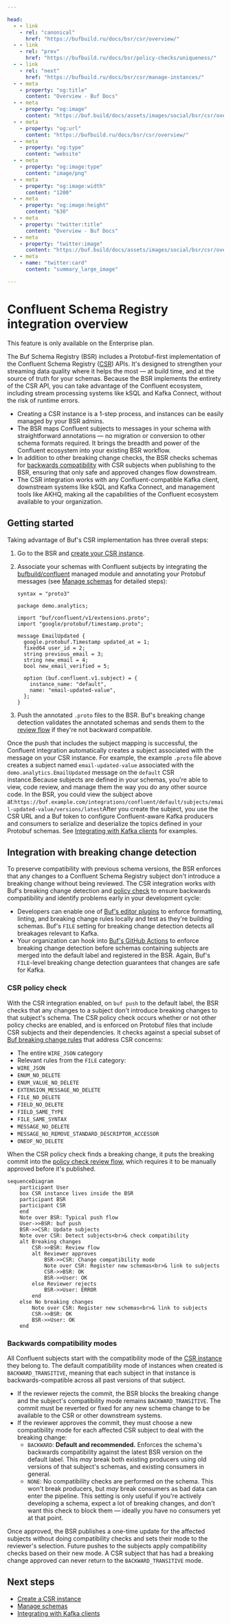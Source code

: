 ```yaml
---

head:
  - - link
    - rel: "canonical"
      href: "https://bufbuild.ru/docs/bsr/csr/overview/"
  - - link
    - rel: "prev"
      href: "https://bufbuild.ru/docs/bsr/policy-checks/uniqueness/"
  - - link
    - rel: "next"
      href: "https://bufbuild.ru/docs/bsr/csr/manage-instances/"
  - - meta
    - property: "og:title"
      content: "Overview - Buf Docs"
  - - meta
    - property: "og:image"
      content: "https://buf.build/docs/assets/images/social/bsr/csr/overview.png"
  - - meta
    - property: "og:url"
      content: "https://bufbuild.ru/docs/bsr/csr/overview/"
  - - meta
    - property: "og:type"
      content: "website"
  - - meta
    - property: "og:image:type"
      content: "image/png"
  - - meta
    - property: "og:image:width"
      content: "1200"
  - - meta
    - property: "og:image:height"
      content: "630"
  - - meta
    - property: "twitter:title"
      content: "Overview - Buf Docs"
  - - meta
    - property: "twitter:image"
      content: "https://buf.build/docs/assets/images/social/bsr/csr/overview.png"
  - - meta
    - name: "twitter:card"
      content: "summary_large_image"

---
```


# Confluent Schema Registry integration overview

This feature is only available on the Enterprise plan.

The Buf Schema Registry (BSR) includes a Protobuf-first implementation of the Confluent Schema Registry ([CSR](https://docs.confluent.io/platform/current/schema-registry/index.html)) APIs. It's designed to strengthen your streaming data quality where it helps the most — at build time, and at the source of truth for your schemas. Because the BSR implements the entirety of the CSR API, you can take advantage of the Confluent ecosystem, including stream processing systems like kSQL and Kafka Connect, without the risk of runtime errors.

- Creating a CSR instance is a 1-step process, and instances can be easily managed by your BSR admins.
- The BSR maps Confluent subjects to messages in your schema with straightforward annotations — no migration or conversion to other schema formats required. It brings the breadth and power of the Confluent ecosystem into your existing BSR workflow.
- In addition to other breaking change checks, the BSR checks schemas for [backwards compatibility](#compatibility) with CSR subjects when publishing to the BSR, ensuring that only safe and approved changes flow downstream.
- The CSR integration works with any Confluent-compatible Kafka client, downstream systems like kSQL and Kafka Connect, and management tools like AKHQ, making all the capabilities of the Confluent ecosystem available to your organization.

## Getting started

Taking advantage of Buf's CSR implementation has three overall steps:

1.  Go to the BSR and [create your CSR instance](../manage-instances/).
2.  Associate your schemas with Confluent subjects by integrating the [bufbuild/confluent](https://buf.build/bufbuild/confluent) managed module and annotating your Protobuf messages (see [Manage schemas](../manage-schemas/) for detailed steps):

    ```protobuf{5,15,16,17,18}
    syntax = "proto3"

    package demo.analytics;

    import "buf/confluent/v1/extensions.proto";
    import "google/protobuf/timestamp.proto";

    message EmailUpdated {
      google.protobuf.Timestamp updated_at = 1;
      fixed64 user_id = 2;
      string previous_email = 3;
      string new_email = 4;
      bool new_email_verified = 5;

      option (buf.confluent.v1.subject) = {
        instance_name: "default",
        name: "email-updated-value",
      };
    }
    ```

3.  Push the annotated `.proto` files to the BSR. Buf's breaking change detection validates the annotated schemas and sends them to the [review flow](../../policy-checks/breaking/review-commits/) if they're not backward compatible.

Once the push that includes the subject mapping is successful, the Confluent integration automatically creates a subject associated with the message on your CSR instance. For example, the example `.proto` file above creates a subject named `email-updated-value` associated with the `demo.analytics.EmailUpdated` message on the `default` CSR instance.Because subjects are defined in your schemas, you're able to view, code review, and manage them the way you do any other source code. In the BSR, you could view the subject above at:`https://buf.example.com/integrations/confluent/default/subjects/email-updated-value/versions/latest`After you create the subject, you use the CSR URL and a Buf token to configure Confluent-aware Kafka producers and consumers to serialize and deserialize the topics defined in your Protobuf schemas. See [Integrating with Kafka clients](../kafka-clients/) for examples.

## Integration with breaking change detection

To preserve compatibility with previous schema versions, the BSR enforces that any changes to a Confluent Schema Registry subject don't introduce a breaking change without being reviewed. The CSR integration works with Buf's breaking change detection and [policy check](../../policy-checks/breaking/overview/) to ensure backwards compatibility and identify problems early in your development cycle:

- Developers can enable one of [Buf's editor plugins](../../../cli/editor-integration/) to enforce formatting, linting, and breaking change rules locally and test as they're building schemas. Buf's `FILE` setting for breaking change detection detects all breakages relevant to Kafka.
- Your organization can hook into [Buf's GitHub Actions](../../ci-cd/github-actions/) to enforce breaking change detection before schemas containing subjects are merged into the default label and registered in the BSR. Again, Buf's `FILE`\-level breaking change detection guarantees that changes are safe for Kafka.

### CSR policy check

With the CSR integration enabled, on `buf push` to the default label, the BSR checks that any changes to a subject don't introduce breaking changes to that subject's schema. The CSR policy check occurs whether or not other policy checks are enabled, and is enforced on Protobuf files that include CSR subjects and their dependencies. It checks against a special subset of [Buf breaking change rules](../../../breaking/rules/) that address CSR concerns:

- The entire `WIRE_JSON` category
- Relevant rules from the `FILE` category:
- `WIRE_JSON`
- `ENUM_NO_DELETE`
- `ENUM_VALUE_NO_DELETE`
- `EXTENSION_MESSAGE_NO_DELETE`
- `FILE_NO_DELETE`
- `FIELD_NO_DELETE`
- `FIELD_SAME_TYPE`
- `FILE_SAME_SYNTAX`
- `MESSAGE_NO_DELETE`
- `MESSAGE_NO_REMOVE_STANDARD_DESCRIPTOR_ACCESSOR`
- `ONEOF_NO_DELETE`

When the CSR policy check finds a breaking change, it puts the breaking commit into the [policy check review flow](../../policy-checks/breaking/review-commits/), which requires it to be manually approved before it's published.

```
sequenceDiagram
    participant User
    box CSR instance lives inside the BSR
    participant BSR
    participant CSR
    end
    Note over BSR: Typical push flow
    User->>BSR: buf push
    BSR->>CSR: Update subjects
    Note over CSR: Detect subjects<br>& check compatibility
    alt Breaking changes
        CSR->>BSR: Review flow
        alt Reviewer approves
            BSR->>CSR: Change compatibility mode
            Note over CSR: Register new schemas<br>& link to subjects
            CSR->>BSR: OK
            BSR->>User: OK
        else Reviewer rejects
            BSR->>User: ERROR
        end
    else No breaking changes
        Note over CSR: Register new schemas<br>& link to subjects
        CSR->>BSR: OK
        BSR->>User: OK
    end
```

### Backwards compatibility modes

All Confluent subjects start with the compatibility mode of the [CSR instance](../manage-instances/) they belong to. The default compatibility mode of instances when created is `BACKWARD_TRANSITIVE`, meaning that each subject in that instance is backwards-compatible across all past versions of that subject.

- If the reviewer rejects the commit, the BSR blocks the breaking change and the subject's compatibility mode remains `BACKWARD_TRANSITIVE`. The commit must be reverted or fixed for any new schema change to be available to the CSR or other downstream systems.
- If the reviewer approves the commit, they must choose a new compatibility mode for each affected CSR subject to deal with the breaking change:
  - `BACKWARD`: **Default and recommended.** Enforces the schema's backwards compatibility against the latest BSR version on the default label. This _may_ break both existing producers using old versions of that subject's schemas, and existing consumers in general.
  - `NONE`: No compatibility checks are performed on the schema. This won't break producers, but _may_ break consumers as bad data can enter the pipeline. This setting is only useful if you're actively developing a schema, expect a lot of breaking changes, and don't want this check to block them — ideally you have no consumers yet at that point.

Once approved, the BSR publishes a one-time update for the affected subjects without doing compatibility checks and sets their mode to the reviewer's selection. Future pushes to the subjects apply compatibility checks based on their new mode. A CSR subject that has had a breaking change approved can never return to the `BACKWARD_TRANSITIVE` mode.

## Next steps

- [Create a CSR instance](../manage-instances/)
- [Manage schemas](../manage-schemas/)
- [Integrating with Kafka clients](../kafka-clients/)
